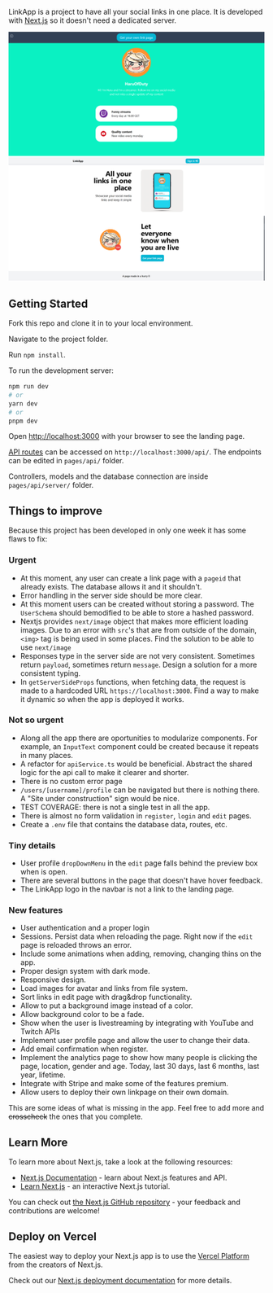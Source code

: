 LinkApp is a project to have all your social links in one place. It is developed with [Next.js](https://nextjs.org/) so it doesn't need a dedicated server.

![Link Page](image.png)
![Alt text](image-1.png)

## Getting Started
Fork this repo and clone it in to your local environment.

Navigate to the project folder.

Run `npm install`.

To run the development server:

```bash
npm run dev
# or
yarn dev
# or
pnpm dev
```

Open [http://localhost:3000](http://localhost:3000) with your browser to see the landing page.

[API routes](https://nextjs.org/docs/api-routes/introduction) can be accessed on `http://localhost:3000/api/`. The endpoints can be edited in `pages/api/` folder.

Controllers, models and the database connection are inside `pages/api/server/` folder.

## Things to improve
Because this project has been developed in only one week it has some flaws to fix:
### Urgent
- At this moment, any user can create a link page with a `pageid` that already exists. The database allows it and it shouldn't.
- Error handling in the server side should be more clear.
- At this moment users can be created without storing a password. The `UserSchema` should bemodified to be able to store a hashed password.
- Nextjs provides `next/image` object that makes more efficient loading images. Due to an error with `src`'s that are from outside of the domain, `<img>` tag is being used in some places. Find the solution to be able to use `next/image`
- Responses type in the server side are not very consistent. Sometimes return `payload`, sometimes return `message`. Design a solution for a more consistent typing.
- In `getServerSideProps` functions, when fetching data, the request is made to a hardcoded URL `https://localhost:3000`. Find a way to make it dynamic so when the app is deployed it works.

### Not so urgent
- Along all the app there are oportunities to modularize components. For example, an `InputText` component could be created because it repeats in many places.
- A refactor for `apiService.ts` would be beneficial. Abstract the shared logic for the api call to make it clearer and shorter.
- There is no custom error page
- `/users/[username]/profile` can be navigated but there is nothing there. A "Site under construction" sign would be nice.
- TEST COVERAGE: there is not a single test in all the app.
- There is almost no form validation in `register`, `login` and `edit` pages.
- Create a `.env` file that contains the database data, routes, etc.

### Tiny details
- User profile `dropDownMenu` in the `edit` page falls behind the preview box when is open.
- There are several buttons in the page that doesn't have hover feedback.
- The LinkApp logo in the navbar is not a link to the landing page.

### New features
- User authentication and a proper login
- Sessions. Persist data when reloading the page. Right now if the `edit` page is reloaded throws an error.
- Include some animations when adding, removing, changing thins on the app.
- Proper design system with dark mode.
- Responsive design.
- Load images for avatar and links from file system.
- Sort links in edit page with drag&drop functionality.
- Allow to put a background image instead of a color.
- Allow background color to be a fade.
- Show when the user is livestreaming by integrating with YouTube and Twitch APIs
- Implement user profile page and allow the user to change their data.
- Add email confirmation when register.
- Implement the analytics page to show how many people is clicking the page, location, gender and age. Today, last 30 days, last 6 months, last year, lifetime.
- Integrate with Stripe and make some of the features premium.
- Allow users to deploy their own linkpage on their own domain.

This are some ideas of what is missing in the app. Feel free to add more and ~~crosscheck~~ the ones that you complete.

## Learn More

To learn more about Next.js, take a look at the following resources:

- [Next.js Documentation](https://nextjs.org/docs) - learn about Next.js features and API.
- [Learn Next.js](https://nextjs.org/learn) - an interactive Next.js tutorial.

You can check out [the Next.js GitHub repository](https://github.com/vercel/next.js/) - your feedback and contributions are welcome!

## Deploy on Vercel

The easiest way to deploy your Next.js app is to use the [Vercel Platform](https://vercel.com/new?utm_medium=default-template&filter=next.js&utm_source=create-next-app&utm_campaign=create-next-app-readme) from the creators of Next.js.

Check out our [Next.js deployment documentation](https://nextjs.org/docs/deployment) for more details.
